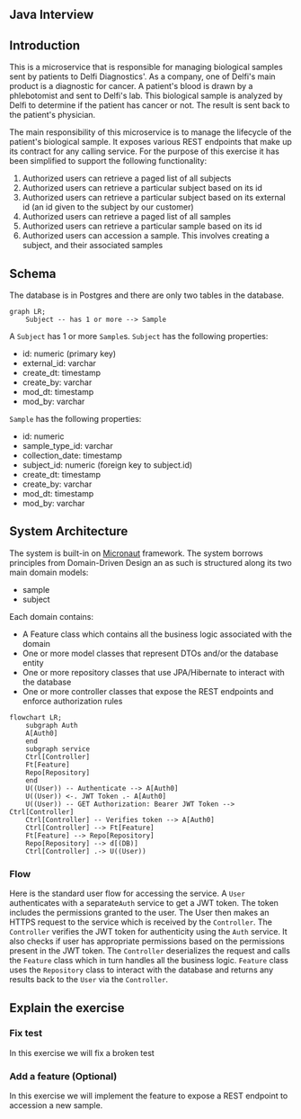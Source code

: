 ## Java Interview
## Introduction
This is a microservice that is responsible for managing biological samples sent by patients to Delfi Diagnostics'. As a
company, one of Delfi's main product is a diagnostic for cancer. A patient's blood is drawn by a phlebotomist and sent to
Delfi's lab. This biological sample is analyzed by Delfi to determine if the patient has cancer or not. The result is
sent back to the patient's physician.

The main responsibility of this microservice is to manage the lifecycle of the patient's biological sample. It exposes
various REST endpoints that make up its contract for any calling service. For the purpose
of this exercise it has been simplified to support the following functionality:

1. Authorized users can retrieve a paged list of all subjects
2. Authorized users can retrieve a particular subject based on its id
3. Authorized users can retrieve a particular subject based on its external id (an id given to the subject by our customer) 
4. Authorized users can retrieve a paged list of all samples
5. Authorized users can retrieve a particular sample based on its id
6. Authorized users can accession a sample. This involves creating a subject, and their associated samples

## Schema
The database is in Postgres and there are only two tables in the database. 
```mermaid
graph LR;
	Subject -- has 1 or more --> Sample
```
A `Subject` has 1 or more `Sample`s. `Subject` has the following properties:
* id: numeric (primary key)
* external_id: varchar
* create_dt: timestamp
* create_by: varchar
* mod_dt: timestamp
* mod_by: varchar

`Sample` has the following properties:
* id: numeric
* sample_type_id: varchar
* collection_date: timestamp
* subject_id: numeric (foreign key to subject.id)
* create_dt: timestamp
* create_by: varchar
* mod_dt: timestamp
* mod_by: varchar
 
## System Architecture
The system is built-in on [Micronaut](https://micronaut.io/) framework. The system borrows principles from Domain-Driven Design 
an as such is structured along its two main domain models:
* sample
* subject

Each domain contains:
* A Feature class which contains all the business logic associated with the domain
* One or more model classes that represent DTOs and/or the database entity
* One or more repository classes that use JPA/Hibernate to interact with the database
* One or more controller classes that expose the REST endpoints and enforce authorization rules

```mermaid
flowchart LR;
	subgraph Auth
	A[Auth0]
	end
	subgraph service
	Ctrl[Controller]
	Ft[Feature]
	Repo[Repository]
	end
	U((User)) -- Authenticate --> A[Auth0]
	U((User)) <-. JWT Token .- A[Auth0]
	U((User)) -- GET Authorization: Bearer JWT Token --> Ctrl[Controller]
	Ctrl[Controller] -- Verifies token --> A[Auth0]
	Ctrl[Controller] --> Ft[Feature]
	Ft[Feature] --> Repo[Repository]
	Repo[Repository] --> d[(DB)]
	Ctrl[Controller] .-> U((User))

```
### Flow
Here is the standard user flow for accessing the service. 
A `User` authenticates with a separate`Auth` service to get a JWT token. The token includes the permissions granted to the user.
The User then makes an HTTPS request to the service which is received by the `Controller`. The `Controller` verifies the JWT
token for authenticity using the `Auth` service. It also checks if user has appropriate permissions based on the permissions
present in the JWT token. The `Controller` deserializes the request and calls the `Feature` class which in turn handles
all the business logic. `Feature` class uses the `Repository` class to interact with the database and returns any results back 
to the `User` via the `Controller`.

## Explain the exercise
### Fix test
In this exercise we will fix a broken test
### Add a feature (Optional)
In this exercise we will implement the feature to expose a REST endpoint to accession a new sample.